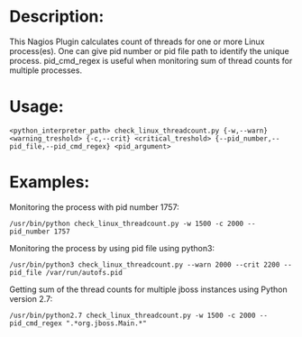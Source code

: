 # Description:
This Nagios Plugin calculates count of threads for one or more Linux process(es). One can give pid number or pid file path to identify the unique process. pid_cmd_regex is useful when monitoring sum of thread counts for multiple processes.

# Usage:

`<python_interpreter_path> check_linux_threadcount.py {-w,--warn} <warning_treshold> {-c,--crit} <critical_treshold> {--pid_number,--pid_file,--pid_cmd_regex} <pid_argument>`

# Examples:
Monitoring the process with pid number 1757:
  
`/usr/bin/python check_linux_threadcount.py -w 1500 -c 2000 --pid_number 1757`
  
Monitoring the process by using pid file using python3:
  
`/usr/bin/python3 check_linux_threadcount.py --warn 2000 --crit 2200 --pid_file /var/run/autofs.pid`
  
Getting sum of the thread counts for multiple jboss instances using Python version 2.7:
  
`/usr/bin/python2.7 check_linux_threadcount.py -w 1500 -c 2000 --pid_cmd_regex ".*org.jboss.Main.*"`
